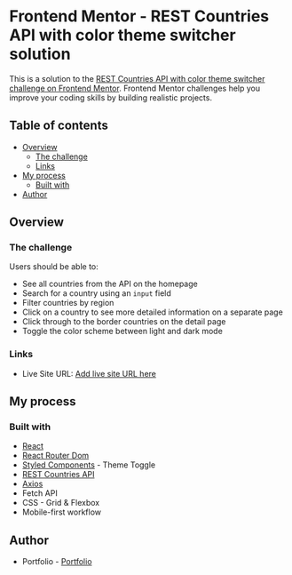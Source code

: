 # Frontend Mentor - REST Countries API with color theme switcher solution

This is a solution to the [REST Countries API with color theme switcher challenge on Frontend Mentor](https://www.frontendmentor.io/challenges/rest-countries-api-with-color-theme-switcher-5cacc469fec04111f7b848ca). Frontend Mentor challenges help you improve your coding skills by building realistic projects.

## Table of contents

- [Overview](#overview)
  - [The challenge](#the-challenge)
  - [Links](#links)
- [My process](#my-process)
  - [Built with](#built-with)
- [Author](#author)

## Overview

### The challenge

Users should be able to:

- See all countries from the API on the homepage
- Search for a country using an `input` field
- Filter countries by region
- Click on a country to see more detailed information on a separate page
- Click through to the border countries on the detail page
- Toggle the color scheme between light and dark mode

### Links

- Live Site URL: [Add live site URL here](https://world-info-app-mocodes.netlify.app/)

## My process

### Built with

- [React](https://reactjs.org/)
- [React Router Dom](https://www.npmjs.com/package/react-router-dom/)
- [Styled Components](https://styled-components.com/) - Theme Toggle
- [REST Countries API](https://restcountries.com/)
- [Axios](https://www.npmjs.com/package/axios)
- Fetch API
- CSS - Grid & Flexbox
- Mobile-first workflow

## Author

- Portfolio - [Portfolio](https://mocodes.co.uk/)
